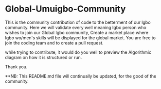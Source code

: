 # Global-Umuigbo-Community
This is the community contribution of code to the betterment of our Igbo community. 
Here we will validate every well meaning Igbo person who wishes to join our Global Igbo community, 
Create a market place where Igbo wo/men's skills will be displayed for the global market. 
You are free to join the coding team and to create a pull request.

while trying to contribute, it would do you well to preview the Algorithmic diagram on how it is structured or run.

Thank you.

**NB: This README.md file will continually be updated, for the good of the community.

